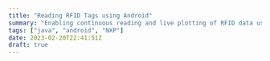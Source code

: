 ```yaml
---
title: "Reading RFID Tags using Android"
summary: "Enabling continuous reading and live plotting of RFID data using an Android phone."
tags: ["java", "android", "NXP"]
date: 2023-02-20T22:41:51Z
draft: true
---
```



